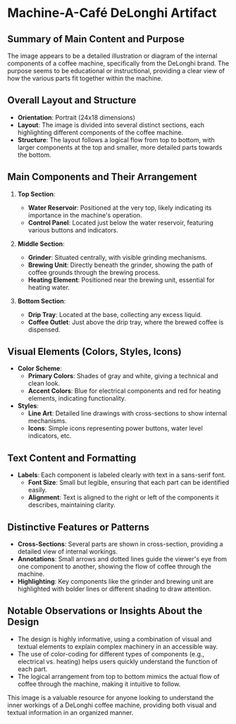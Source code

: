 # Machine-A-Café DeLonghi Artifact

## Summary of Main Content and Purpose
The image appears to be a detailed illustration or diagram of the internal components of a coffee machine, specifically from the DeLonghi brand. The purpose seems to be educational or instructional, providing a clear view of how the various parts fit together within the machine.

## Overall Layout and Structure

- **Orientation**: Portrait (24x18 dimensions)
- **Layout**: The image is divided into several distinct sections, each highlighting different components of the coffee machine.
- **Structure**: The layout follows a logical flow from top to bottom, with larger components at the top and smaller, more detailed parts towards the bottom.

## Main Components and Their Arrangement

1. **Top Section**:
   - **Water Reservoir**: Positioned at the very top, likely indicating its importance in the machine's operation.
   - **Control Panel**: Located just below the water reservoir, featuring various buttons and indicators.

2. **Middle Section**:
   - **Grinder**: Situated centrally, with visible grinding mechanisms.
   - **Brewing Unit**: Directly beneath the grinder, showing the path of coffee grounds through the brewing process.
   - **Heating Element**: Positioned near the brewing unit, essential for heating water.

3. **Bottom Section**:
   - **Drip Tray**: Located at the base, collecting any excess liquid.
   - **Coffee Outlet**: Just above the drip tray, where the brewed coffee is dispensed.

## Visual Elements (Colors, Styles, Icons)

- **Color Scheme**:
  - **Primary Colors**: Shades of gray and white, giving a technical and clean look.
  - **Accent Colors**: Blue for electrical components and red for heating elements, indicating functionality.
- **Styles**:
  - **Line Art**: Detailed line drawings with cross-sections to show internal mechanisms.
  - **Icons**: Simple icons representing power buttons, water level indicators, etc.

## Text Content and Formatting

- **Labels**: Each component is labeled clearly with text in a sans-serif font.
  - **Font Size**: Small but legible, ensuring that each part can be identified easily.
  - **Alignment**: Text is aligned to the right or left of the components it describes, maintaining clarity.

## Distinctive Features or Patterns

- **Cross-Sections**: Several parts are shown in cross-section, providing a detailed view of internal workings.
- **Annotations**: Small arrows and dotted lines guide the viewer's eye from one component to another, showing the flow of coffee through the machine.
- **Highlighting**: Key components like the grinder and brewing unit are highlighted with bolder lines or different shading to draw attention.

## Notable Observations or Insights About the Design

- The design is highly informative, using a combination of visual and textual elements to explain complex machinery in an accessible way.
- The use of color-coding for different types of components (e.g., electrical vs. heating) helps users quickly understand the function of each part.
- The logical arrangement from top to bottom mimics the actual flow of coffee through the machine, making it intuitive to follow.

This image is a valuable resource for anyone looking to understand the inner workings of a DeLonghi coffee machine, providing both visual and textual information in an organized manner.